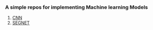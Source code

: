 ### A simple repos for implementing Machine learning Models

1. [CNN](http://cs231n.stanford.edu/slides/2017/cs231n_2017_lecture5.pdf)
2. [SEGNET](http://mi.eng.cam.ac.uk/projects/segnet/)

